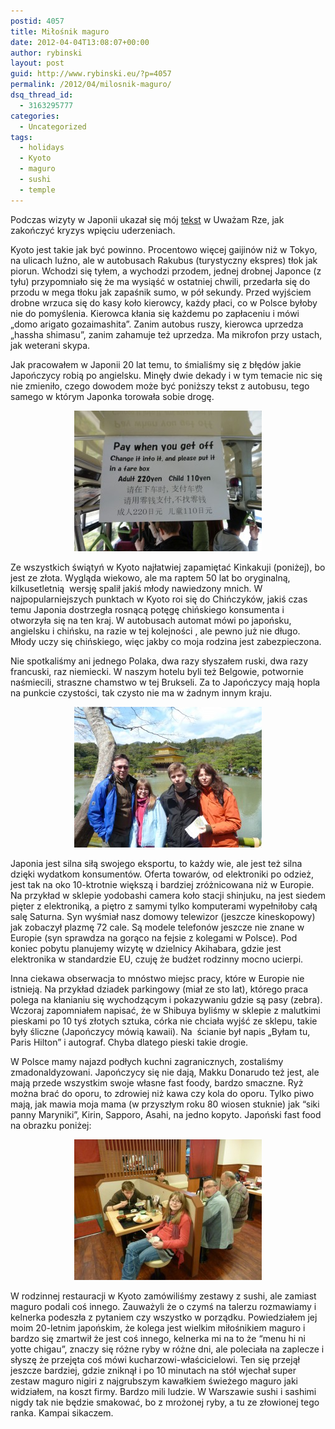 ```yaml
---
postid: 4057
title: Miłośnik maguro
date: 2012-04-04T13:08:07+00:00
author: rybinski
layout: post
guid: http://www.rybinski.eu/?p=4057
permalink: /2012/04/milosnik-maguro/
dsq_thread_id:
  - 3163295777
categories:
  - Uncategorized
tags:
  - holidays
  - Kyoto
  - maguro
  - sushi
  - temple
---
```

Podczas wizyty w Japonii ukazał się mój [tekst](http://www.uwazamrze.pl/artykul/724079,852729-Jak-sie-pozbyc-kryzysu-w-pieciu-uderzeniach.html) w Uważam Rze, jak zakończyć kryzys wpięciu uderzeniach.

Kyoto jest takie jak być powinno. Procentowo więcej gaijinów niż w Tokyo, na ulicach luźno, ale w autobusach Rakubus (turystyczny ekspres) tłok jak piorun. Wchodzi się tyłem, a wychodzi przodem, jednej drobnej Japonce (z tyłu) przypomniało się że ma wysiąść w ostatniej chwili, przedarła się do przodu w mega tłoku jak zapaśnik sumo, w pół sekundy. Przed wyjściem drobne wrzuca się do kasy koło kierowcy, każdy płaci, co w Polsce byłoby nie do pomyślenia. Kierowca kłania się każdemu po zapłaceniu i mówi „domo arigato gozaimashita”. Zanim autobus ruszy, kierowca uprzedza „hassha shimasu”, zanim zahamuje też uprzedza. Ma mikrofon przy ustach, jak weterani skypa.

Jak pracowałem w Japonii 20 lat temu, to śmialiśmy się z błędów jakie Japończycy robią po angielsku. Minęły dwie dekady i w tym temacie nic się nie zmieniło, czego dowodem może być poniższy tekst z autobusu, tego samego w którym Japonka torowała sobie drogę.

<!--more-->

<p style="text-align: center;">
  <a href="/uploads/2012/04/Funny_text.jpg"><img class="size-medium wp-image-4058 aligncenter" title="Funny_text" src="/uploads/2012/04/Funny_text-300x225.jpg" alt="" width="300" height="225" /></a>
</p>

Ze wszystkich świątyń w Kyoto najłatwiej zapamiętać Kinkakuji (poniżej), bo jest ze złota. Wygląda wiekowo, ale ma raptem 50 lat bo oryginalną, kilkusetletnią  wersję spalił jakiś młody nawiedzony mnich. W najpopularniejszych punktach w Kyoto roi się do Chińczyków, jakiś czas temu Japonia dostrzegła rosnącą potęgę chińskiego konsumenta i otworzyła się na ten kraj. W autobusach automat mówi po japońsku, angielsku i chińsku, na razie w tej kolejności , ale pewno już nie długo. Młody uczy się chińskiego, więc jakby co moja rodzina jest zabezpieczona.

Nie spotkaliśmy ani jednego Polaka, dwa razy słyszałem ruski, dwa razy francuski, raz niemiecki. W naszym hotelu byli też Belgowie, potwornie naśmiecili, straszne chamstwo w tej Brukseli. Za to Japończycy mają hopla na punkcie czystości, tak czysto nie ma w żadnym innym kraju.

<p style="text-align: center;">
  <a href="/uploads/2012/04/Kinkakuji_Kyoto.jpg"><img class="size-medium wp-image-4059 aligncenter" title="Kinkakuji_Kyoto" src="/uploads/2012/04/Kinkakuji_Kyoto-300x225.jpg" alt="" width="300" height="225" /></a>
</p>

Japonia jest silna siłą swojego eksportu, to każdy wie, ale jest też silna dzięki wydatkom konsumentów. Oferta towarów, od elektroniki po odzież, jest tak na oko 10-ktrotnie większą i bardziej zróżnicowana niż w Europie. Na przykład w sklepie yodobashi camera koło stacji shinjuku, na jest siedem pięter z elektroniką, a piętro z samymi tylko komputerami wypełniłoby całą salę Saturna. Syn wyśmiał nasz domowy telewizor (jeszcze kineskopowy) jak zobaczył plazmę 72 cale. Są modele telefonów jeszcze nie znane w Europie (syn sprawdza na gorąco na fejsie z kolegami w Polsce). Pod koniec pobytu planujemy wizytę w dzielnicy Akihabara, gdzie jest elektronika w standardzie EU, czuję że budżet rodzinny mocno ucierpi.

Inna ciekawa obserwacja to mnóstwo miejsc pracy, które w Europie nie istnieją. Na przykład dziadek parkingowy (miał ze sto lat), którego praca polega na kłanianiu się wychodzącym i pokazywaniu gdzie są pasy (zebra). Wczoraj zapomniałem napisać, że w Shibuya byliśmy w sklepie z malutkimi pieskami po 10 tyś złotych sztuka, córka nie chciała wyjść ze sklepu, takie były śliczne (Japończycy mówią kawaii). Na  ścianie był napis „Byłam tu, Paris Hilton” i autograf. Chyba dlatego pieski takie drogie.

W Polsce mamy najazd podłych kuchni zagranicznych, zostaliśmy zmadonaldyzowani. Japończycy się nie dają, Makku Donarudo też jest, ale mają przede wszystkim swoje własne fast foody, bardzo smaczne. Ryż można brać do oporu, to zdrowiej niż kawa czy kola do oporu. Tylko piwo mają, jak mawia moja mama (w przyszłym roku 80 wiosen stuknie) jak “siki panny Maryniki”, Kirin, Sapporo, Asahi, na jedno kopyto. Japoński fast food na obrazku poniżej:

<p style="text-align: center;">
  <a href="/uploads/2012/04/Japanese_fast_food.jpg"><img class="size-medium wp-image-4061 aligncenter" title="Japanese_fast_food" src="/uploads/2012/04/Japanese_fast_food-300x225.jpg" alt="" width="300" height="225" /></a>
</p>

W rodzinnej restauracji w Kyoto zamówiliśmy zestawy z sushi, ale zamiast maguro podali coś innego. Zauważyli że o czymś na talerzu rozmawiamy i kelnerka podeszła z pytaniem czy wszystko w porządku. Powiedziałem jej moim 20-letnim japońskim, że kolega jest wielkim miłośnikiem maguro i bardzo się zmartwił że jest coś innego, kelnerka mi na to że “menu hi ni yotte chigau”, znaczy się różne ryby w różne dni, ale poleciała na zaplecze i słyszę że przejęta coś mówi kucharzowi-właścicielowi. Ten się przejął jeszcze bardziej, gdzie zniknął i po 10 minutach na stół wjechał super zestaw maguro nigiri z najgrubszym kawałkiem świeżego maguro jaki widziałem, na koszt firmy. Bardzo mili ludzie. W Warszawie sushi i sashimi nigdy tak nie będzie smakować, bo z mrożonej ryby, a tu ze złowionej tego ranka. Kampai sikaczem.

 
